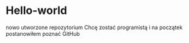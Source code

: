 # Hello-world
nowo utworzone repozytorium
Chcę zostać programistą i na początek postanowiłem poznać GitHub
